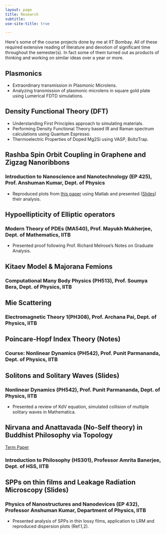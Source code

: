 ```yaml
---
layout: page
title: Research
subtitle: 
use-site-title: true

---
```

Here's some of the course projects done by me at IIT Bombay. All of these required extensive reading of literature and devotion of significant time throughout the semester(s). In fact some of them turned out as products of thinking and working on similar ideas over a year or more. 

## Plasmonics
* Extraordinary transmission in Plasmonic Microlens.
* Analyzing transmission of plasmonic microlens in square gold plate using Lumerical FDTD simulations.

## Density Functional Theory (DFT) 
* Understanding First Principles approach to simulating materials.
* Performing Density Functional Theory based IR and Raman spectrum calculations using Quantum Espresso.
* Thermoelectric Properties of Doped Mg2Si using VASP, BoltzTrap.

## Rashba Spin Orbit Coupling in Graphene and Zigzag Nanoribbons 
### Introduction to Nanoscience and Nanotechnology (EP 425), Prof. Anshuman Kumar, Dept. of Physics 
* Reproduced plots from [this paper](https://arxiv.org/pdf/0901.0160.pdf) using  Matlab and presented ([Slides](http://home.iitb.ac.in/~15d110001/RashbaSOCZigzag.pdf)) their analysis.

## Hypoellipticity of Elliptic operators 
### Modern Theory of PDEs (MA540), Prof. Mayukh Mukherjee, Dept. of Mathematics, IITB
* Presented proof following Prof. Richard Melrose’s Notes on Graduate Analysis.
   
## Kitaev Model & Majorana Femions                                                                                                       
### Computational Many Body Physics (PH513), Prof. Soumya Bera, Dept. of Physics, IITB

## Mie Scattering     
### Electromagnetic Theory 1(PH308), Prof. Archana Pai, Dept. of Physics, IITB	
                                             
## Poincare-Hopf Index Theory (Notes) 
### Course: Nonlinear Dynamics (PH542), Prof. Punit Parmananda, Dept. of Physics, IITB

## Solitons and Solitary Waves (Slides)                                                                                              
### Nonlinear Dynamics (PH542), Prof. Punit Parmananda, Dept. of Physics, IITB
* Presented a review of KdV equation, simulated collision of multiple solitary waves in Mathematica.

## Nirvana and Anattavada (No-Self theory) in Buddhist Philosophy via Topology 
[Term Paper]()     
### Introduction to Philosophy (HS301), Professor Amrita Banerjee, Dept. of HSS, IITB

## SPPs on thin films and Leakage Radiation Microscopy (Slides)                                                   
### Physics of Nanostructures and Nanodevices (EP 432), Professor Anshuman Kumar, Department of Physics, IITB
* Presented analysis of SPPs in thin lossy films, application to LRM  and reproduced dispersion plots (Ref.1,2).

